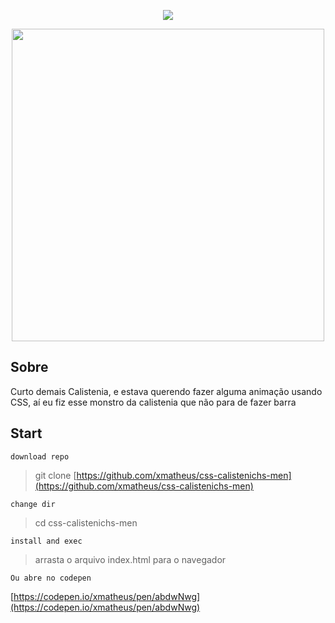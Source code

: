 
 
<p align="center">
<img src="https://img.shields.io/github/license/xmatheus/css-calistenichs-men?style=for-the-badge">
</p>
<p align="center">
  <img width="500px"
 src="https://user-images.githubusercontent.com/34286800/85635238-631f0080-b64b-11ea-82c0-5ac0783e22de.gif">
</p>


## Sobre

Curto demais Calistenia, e estava querendo fazer alguma animação usando CSS, aí eu fiz esse monstro da calistenia que não para de fazer barra


## Start

`download repo`
> git clone [https://github.com/xmatheus/css-calistenichs-men](https://github.com/xmatheus/css-calistenichs-men)
> 
`change dir`
> cd css-calistenichs-men

`install and exec`
> arrasta o arquivo index.html para o navegador

`Ou abre no codepen`


[https://codepen.io/xmatheus/pen/abdwNwg](https://codepen.io/xmatheus/pen/abdwNwg)
